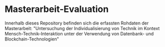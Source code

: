 # Masterarbeit-Evaluation
Innerhalb dieses Repository befinden sich die erfassten Rohdaten der Masterarbeit: "Untersuchung der Individualisierung von Technik im Kontext Mensch-Technik-Interaktion unter der Verwendung von Datenbank- und Blockchain-Technologien"
